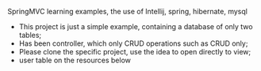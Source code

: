 SpringMVC learning examples, the use of Intellij, spring, hibernate, mysql

- This project is just a simple example, containing a database of only two tables;
- Has been controller, which only CRUD operations such as CRUD only;
- Please clone the specific project, use the idea to open directly to view;
- user table on the resources below


